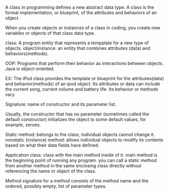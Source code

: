 A class in programming defines a new abstract data type. A class is the formal implementation, or blueprint, of the attributes and behaviors of an object.

When you create objects or instances of a class in coding, you create new variables or objects of that class data type.

class:  A program entity that represents a tempplate for a new type of objects.
object/instance: an entity that combines attributes (data) and behaviors(methods).

OOP: Programs that perform their behavior as interactions between objects. Java is object-oriented. 

EX: The iPod class provides the template or blueprint for the attributes(data) and behavior(methods) of an ipod object.
Its attributes or data can include the current song, current volume and battery life.
Its behavior or methods vary

Signature: name of constructor and its parameter list.

Usually, the constructor that has no parameter (sometimes called the default constructor) initializes the object to some default values, for example, zeroes.   

Static method: belongs to the class; individual objects cannot change it. 
nonstatic (instance) method: allows individual objects to modify its contents based on what their data fields have defined.

Application class: class with the main method inside of it.
main method is the beginning point of running any program. you can call a static method from another method in the same enclosing class directly without referencing the name or object of the class. 

Method signature for a method consists of the method name and the ordered, possibly empty, list of parameter types.